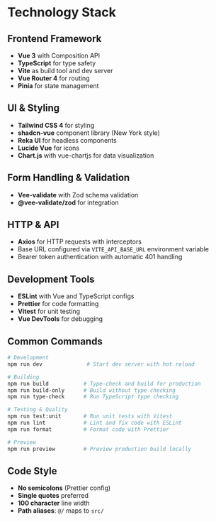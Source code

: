 # Technology Stack

## Frontend Framework

- **Vue 3** with Composition API
- **TypeScript** for type safety
- **Vite** as build tool and dev server
- **Vue Router 4** for routing
- **Pinia** for state management

## UI & Styling

- **Tailwind CSS 4** for styling
- **shadcn-vue** component library (New York style)
- **Reka UI** for headless components
- **Lucide Vue** for icons
- **Chart.js** with vue-chartjs for data visualization

## Form Handling & Validation

- **Vee-validate** with Zod schema validation
- **@vee-validate/zod** for integration

## HTTP & API

- **Axios** for HTTP requests with interceptors
- Base URL configured via `VITE_API_BASE_URL` environment variable
- Bearer token authentication with automatic 401 handling

## Development Tools

- **ESLint** with Vue and TypeScript configs
- **Prettier** for code formatting
- **Vitest** for unit testing
- **Vue DevTools** for debugging

## Common Commands

```bash
# Development
npm run dev              # Start dev server with hot reload

# Building
npm run build           # Type-check and build for production
npm run build-only      # Build without type checking
npm run type-check      # Run TypeScript type checking

# Testing & Quality
npm run test:unit       # Run unit tests with Vitest
npm run lint            # Lint and fix code with ESLint
npm run format          # Format code with Prettier

# Preview
npm run preview         # Preview production build locally
```

## Code Style

- **No semicolons** (Prettier config)
- **Single quotes** preferred
- **100 character** line width
- **Path aliases**: `@/` maps to `src/`
